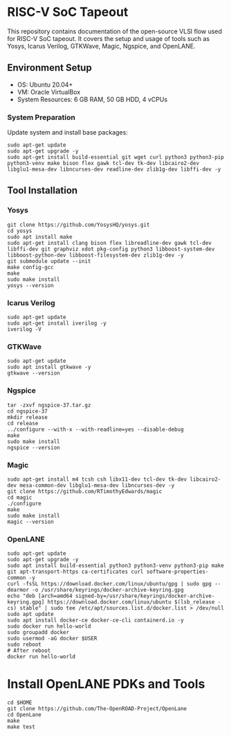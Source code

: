 # RISC-V SoC Tapeout

This repository contains documentation of the open-source VLSI flow used for RISC-V SoC tapeout. It covers the setup and usage of tools such as Yosys, Icarus Verilog, GTKWave, Magic, Ngspice, and OpenLANE.

## Environment Setup

- OS: Ubuntu 20.04+
- VM: Oracle VirtualBox
- System Resources: 6 GB RAM, 50 GB HDD, 4 vCPUs

### System Preparation
Update system and install base packages:

```
sudo apt-get update
sudo apt-get upgrade -y
sudo apt-get install build-essential git wget curl python3 python3-pip python3-venv make bison flex gawk tcl-dev tk-dev libcairo2-dev libglu1-mesa-dev libncurses-dev readline-dev zlib1g-dev libffi-dev -y
```
## Tool Installation

### Yosys

```
git clone https://github.com/YosysHQ/yosys.git
cd yosys
sudo apt install make
sudo apt-get install clang bison flex libreadline-dev gawk tcl-dev libffi-dev git graphviz xdot pkg-config python3 libboost-system-dev libboost-python-dev libboost-filesystem-dev zlib1g-dev -y
git submodule update --init
make config-gcc
make
sudo make install
yosys --version
```
### Icarus Verilog

```
sudo apt-get update
sudo apt-get install iverilog -y
iverilog -V
```
### GTKWave

```
sudo apt-get update
sudo apt install gtkwave -y
gtkwave --version
```
### Ngspice

```
tar -zxvf ngspice-37.tar.gz
cd ngspice-37
mkdir release
cd release
../configure --with-x --with-readline=yes --disable-debug
make
sudo make install
ngspice --version
```
### Magic

```
sudo apt-get install m4 tcsh csh libx11-dev tcl-dev tk-dev libcairo2-dev mesa-common-dev libglu1-mesa-dev libncurses-dev -y
git clone https://github.com/RTimothyEdwards/magic
cd magic
./configure
make
sudo make install
magic --version
```
### OpenLANE

```
sudo apt-get update
sudo apt-get upgrade -y
sudo apt install build-essential python3 python3-venv python3-pip make git apt-transport-https ca-certificates curl software-properties-common -y
curl -fsSL https://download.docker.com/linux/ubuntu/gpg | sudo gpg --dearmor -o /usr/share/keyrings/docker-archive-keyring.gpg
echo "deb [arch=amd64 signed-by=/usr/share/keyrings/docker-archive-keyring.gpg] https://download.docker.com/linux/ubuntu $(lsb_release -cs) stable" | sudo tee /etc/apt/sources.list.d/docker.list > /dev/null
sudo apt update
sudo apt install docker-ce docker-ce-cli containerd.io -y
sudo docker run hello-world
sudo groupadd docker
sudo usermod -aG docker $USER
sudo reboot
# After reboot
docker run hello-world
```
# Install OpenLANE PDKs and Tools

```
cd $HOME
git clone https://github.com/The-OpenROAD-Project/OpenLane
cd OpenLane
make
make test
```
